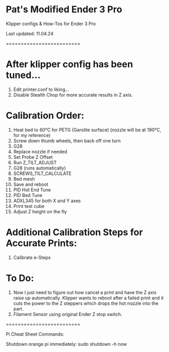 # Pat's Modified Ender 3 Pro
Klipper configs & How-Tos for Ender 3 Pro

Last updated: 11.04.24

=========================


After klipper config has been tuned...
======================================

1. Edit printer.conf to liking...
2. Disable Stealth Chop for more accurate results in Z axis.



Calibration Order:
==================

1. Heat bed to 60°C for PETG (Garolite surface) (nozzle will be at 190°C, for my reference)
2. Screw down thumb wheels, then back off one turn
3. G28
4. Replace nozzle if needed
5. Set Probe Z Offset
6. Run Z_TILT_ADJUST
7. G28 (runs automatically)
8. SCREWS_TILT_CALCULATE
9. Bed mesh
10. Save and reboot
11. PID Hot End Tune
12. PID Bed Tune
13. ADXL345 for both X and Y axes
14. Print test cube
15. Adjust Z height on the fly



Additional Calibration Steps for Accurate Prints:
=================================================

1. Calibrate e-Steps



To Do:
======

1. Now I just need to figure out how cancel a print and have the Z axis raise up automatically. Klipper wants to reboot after a failed print and it cuts the power to the Z steppers which drops the hot nozzle into the part.
2. Filament Sensor using original Ender Z stop switch.


=========================

Pi Cheat Sheet Commands:

Shutdown orange pi immediately:      sudo shutdown -h now
